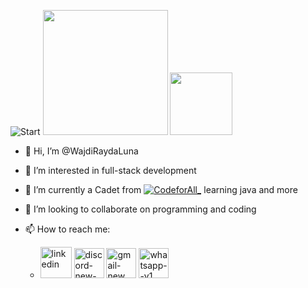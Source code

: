 ![Start](https://media4.giphy.com/media/v1.Y2lkPTc5MGI3NjExajJkbmdvMW85OXMza2E5Ym84bmo5NGF2ZGV2ZWtrd2Z1ZmVkM3MydyZlcD12MV9pbnRlcm5hbF9naWZfYnlfaWQmY3Q9Zw/QfXKe522OEagWgTVpf/giphy.gif) 
<img src="(https://media4.giphy.com/media/v1.Y2lkPTc5MGI3NjExajJkbmdvMW85OXMza2E5Ym84bmo5NGF2ZGV2ZWtrd2Z1ZmVkM3MydyZlcD12MV9pbnRlcm5hbF9naWZfYnlfaWQmY3Q9Zw/QfXKe522OEagWgTVpf/giphy.gif)" width="200"/> <img src="(https://miro.medium.com/v2/resize:fit:1358/1*X7Q84nkQN1DiFXC-rQLt9g.gif)" width="100"/>

- 👋 Hi, I’m @WajdiRaydaLuna
 
- 👀 I’m interested in full-stack development
 
- 🌱 I’m currently a Cadet from [![CodeforAll_](https://codeforall.com/hs-fs/hubfs/Antigo-vs-novo_preto_500x90.gif?width=180&name=Antigo-vs-novo_preto_500x90.gif)](https://codeforall.com/) learning java and more
 
- 💞️ I’m looking to collaborate on programming and coding
  
- 📫 How to reach me:
   * [<img width="50" height="50" src="https://img.icons8.com/bubbles/50/linkedin.png" alt="linkedin"/>](https://www.linkedin.com/in/wajdi-jerbi-a9405011b/) [<img width="48" height="48" src="https://img.icons8.com/fluency/48/discord-new-logo.png" alt="discord-new-logo"/>](https://discord.com/users/1176626843722461294) [<img width="48" height="48" src="https://img.icons8.com/fluency/48/gmail-new.png" alt="gmail-new"/>](https://mail.google.com/mail/u/0/#inbox?compose=jrjtXGjMCzhlKLKSkJLQmBZMqBtjsRKglcCGzhnvXHTVTfXzvwFsjThSNHzHndtCgVgMjNfl) [<img width="48" height="48" src="https://img.icons8.com/color/48/whatsapp--v1.png" alt="whatsapp--v1"/>](https://wa.me/<+351920134791>)

<!---
WajdiRaydaLuna/WajdiRaydaLuna is a ✨ special ✨ repository because its `README.md` (this file) appears on your GitHub profile.
You can click the Preview link to take a look at your changes.
--->
